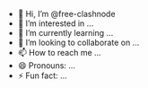 - 👋 Hi, I’m @free-clashnode
- 👀 I’m interested in ...
- 🌱 I’m currently learning ...
- 💞️ I’m looking to collaborate on ...
- 📫 How to reach me ...
- 😄 Pronouns: ...
- ⚡ Fun fact: ...

<!---
free-clashnode/free-clashnode is a ✨ special ✨ repository because its `README.md` (this file) appears on your GitHub profile.
You can click the Preview link to take a look at your changes.
--->
